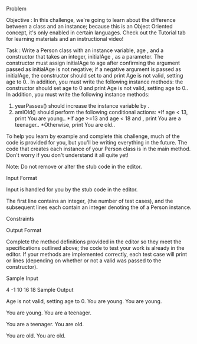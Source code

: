 Problem 

Objective :
In this challenge, we're going to learn about the difference between a class and an instance; because this is an Object Oriented concept, it's only enabled in certain languages. Check out the Tutorial tab for learning materials and an instructional video!

Task :
Write a Person class with an instance variable, age , and a constructor that takes an integer, initialAge , as a parameter. The constructor must assign initialAge to age after confirming the argument passed as initialAge is not negative; if a negative argument is passed as initialAge, the constructor should set  to  and print Age is not valid, setting age to 0.. In addition, you must write the following instance methods:
the constructor should set age to 0 and print Age is not valid, setting age to 0.. In addition, you must write the following instance methods:

1. yearPasses() should increase the  instance variable by .
2. amIOld() should perform the following conditional actions:
   *If age < 13, print You are young..
   *If age >=13 and age < 18 and , print You are a teenager..
   *Otherwise, print You are old..
   
To help you learn by example and complete this challenge, much of the code is provided for you, but you'll be writing everything in the future. The code that creates each instance of your Person class is in the main method. Don't worry if you don't understand it all quite yet!

Note: Do not remove or alter the stub code in the editor.

Input Format

Input is handled for you by the stub code in the editor.

The first line contains an integer,  (the number of test cases), and the  subsequent lines each contain an integer denoting the  of a Person instance.

Constraints

Output Format

Complete the method definitions provided in the editor so they meet the specifications outlined above; the code to test your work is already in the editor. If your methods are implemented correctly, each test case will print  or  lines (depending on whether or not a valid  was passed to the constructor).

Sample Input

4
-1
10
16
18
Sample Output

Age is not valid, setting age to 0.
You are young.
You are young.

You are young.
You are a teenager.

You are a teenager.
You are old.

You are old.
You are old.
